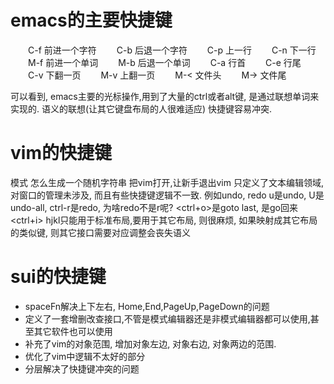 # emacs的主要快捷键
　　C-f 前进一个字符
　　C-b 后退一个字符
　　C-p 上一行
　　C-n 下一行
　　M-f 前进一个单词
　　M-b 后退一个单词
　　C-a 行首
　　C-e 行尾
　　C-v 下翻一页
　　M-v 上翻一页
　　M-< 文件头
　　M-> 文件尾

可以看到, emacs主要的光标操作,用到了大量的ctrl或者alt键, 是通过联想单词来实现的.
语义的联想(让其它键盘布局的人很难适应)
快捷键容易冲突.

# vim的快捷键

模式
怎么生成一个随机字符串       把vim打开,让新手退出vim
只定义了文本编辑领域, 对窗口的管理未涉及, 而且有些快捷键逻辑不一致.
例如undo, redo  u是undo, U是undo-all, ctrl-r是redo, 为啥redo不是r呢?
<ctrl+o>是goto last, <tab>是go回来 <ctrl+i> 
hjkl只能用于标准布局,要用于其它布局, 则很麻烦, 如果映射成其它布局的类似键, 则其它接口需要对应调整会丧失语义
 
# sui的快捷键
- spaceFn解决上下左右, Home,End,PageUp,PageDown的问题
- 定义了一套增删改查接口,不管是模式编辑器还是非模式编辑器都可以使用,甚至其它软件也可以使用
- 补充了vim的对象范围, 增加对象左边, 对象右边, 对象两边的范围.
- 优化了vim中逻辑不太好的部分
- 分层解决了快捷键冲突的问题
